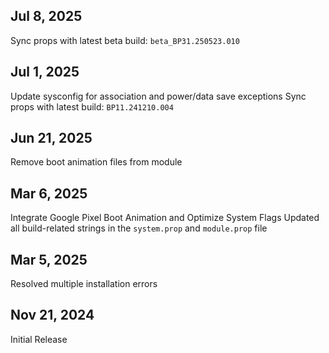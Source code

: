 ## Jul 8, 2025
Sync props with latest beta build: `beta_BP31.250523.010`

## Jul 1, 2025
Update sysconfig for association and power/data save exceptions
Sync props with latest build: `BP11.241210.004`

## Jun 21, 2025
Remove boot animation files from module

## Mar 6, 2025
Integrate Google Pixel Boot Animation and Optimize System Flags
Updated all build-related strings in the `system.prop` and `module.prop` file

## Mar 5, 2025
Resolved multiple installation errors

## Nov 21, 2024
Initial Release